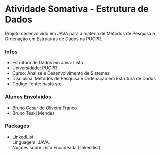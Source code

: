 # Atividade Somativa - Estrutura de Dados
Projeto desenvolvido em JAVA para a matéria de Métodos de Pesquisa e Ordenação em Estruturas de Dados na PUCPR.

### Infos
- Estrutura de Dados em Java: Lista
- Universidade: PUCPR
- Curso: Analise e Desenvolvimento de Sistemas
- Disciplina: Métodos de Pesquisa e Ordenação em Estrutura de Dados
- Código-fonte: pasta [src](https://github.com/brunocesarfranco/AtivSom-EstruturaDeDados/tree/main/src).

### Alunos Envolvidos
- Bruno Cesar de Oliveira Franco
- Bruno Teski Mendes

### Packages
- LinkedList.  
    Linguagem: JAVA.  
    Noções sobre Lista Encadeada (linked list).
